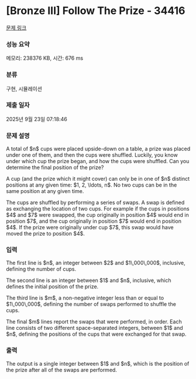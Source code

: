 # [Bronze III] Follow The Prize - 34416 

[문제 링크](https://www.acmicpc.net/problem/34416) 

### 성능 요약

메모리: 238376 KB, 시간: 676 ms

### 분류

구현, 시뮬레이션

### 제출 일자

2025년 9월 23일 07:18:46

### 문제 설명

<p>A total of $n$ cups were placed upside-down on a table, a prize was placed under one of them, and then the cups were shuffled. Luckily, you know under which cup the prize began, and how the cups were shuffled. Can you determine the final position of the prize?</p>

<p>A cup (and the prize which it might cover) can only be in one of $n$ distinct positions at any given time: $1, 2, \ldots, n$. No two cups can be in the same position at any given time.</p>

<p>The cups are shuffled by performing a series of swaps. A swap is defined as exchanging the location of two cups. For example if the cups in positions $4$ and $7$ were swapped, the cup originally in position $4$ would end in position $7$, and the cup originally in position $7$ would end in position $4$. If the prize were originally under cup $7$, this swap would have moved the prize to position $4$.</p>

### 입력 

 <p>The first line is $n$, an integer between $2$ and $1\,000\,000$, inclusive, defining the number of cups.</p>

<p>The second line is an integer between $1$ and $n$, inclusive, which defines the initial position of the prize.</p>

<p>The third line is $m$, a non-negative integer less than or equal to $1\,000\,000$, defining the number of swaps performed to shuffle the cups.</p>

<p>The final $m$ lines report the swaps that were performed, in order. Each line consists of two different space-separated integers, between $1$ and $n$, defining the positions of the cups that were exchanged for that swap.</p>

### 출력 

 <p>The output is a single integer between $1$ and $n$, which is the position of the prize after all of the swaps are performed.</p>

